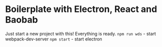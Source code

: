 # Boilerplate with Electron, React and Baobab
Just start a new project with this! Everything is ready.
`npm run wds` - start webpack-dev-server
`npm start` - start electron